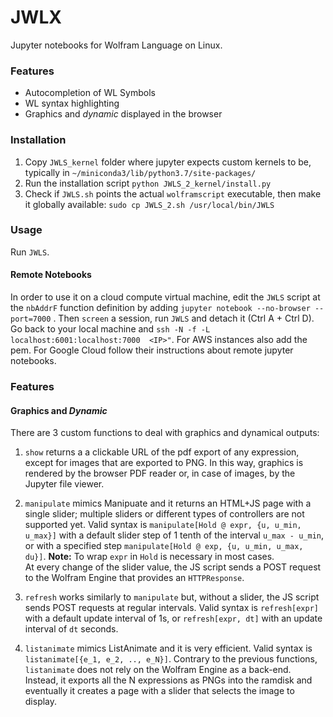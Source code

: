 # JWLX

Jupyter notebooks for Wolfram Language on Linux. 


### Features

* Autocompletion of WL Symbols
* WL syntax highlighting
* Graphics and *dynamic* displayed in the browser

### Installation

1. Copy `JWLS_kernel` folder where jupyter expects custom kernels to be, typically in `~/miniconda3/lib/python3.7/site-packages/` 
2. Run the installation script  `python JWLS_2_kernel/install.py` 
3. Check if `JWLS.sh` points the actual `wolframscript` executable, then make it globally available: `sudo cp JWLS_2.sh /usr/local/bin/JWLS`

### Usage 

Run `JWLS`. 


#### Remote Notebooks

In order to use it on a cloud compute virtual machine, edit the `JWLS` script at the `nbAddrF` function definition by adding `jupyter notebook --no-browser --port=7000` . Then `screen` a session, run `JWLS` and detach it (Ctrl A + Ctrl D). Go back to your local machine and   `ssh -N -f -L  localhost:6001:localhost:7000  <IP>"`.
For AWS instances also add the pem. For Google Cloud follow their instructions about remote jupyter notebooks. 


### Features 



#### Graphics and *Dynamic*

There are 3 custom functions to deal with graphics and dynamical outputs:

1. `show` returns a a clickable URL of the pdf export of any expression, except for images that are exported to PNG. In this way, graphics is rendered by the browser PDF reader or, in case of images, by the Jupyter file viewer.

2. `manipulate` mimics Manipuate and it returns an HTML+JS page with a single slider; multiple sliders or different types of controllers are not supported yet. Valid syntax is `manipulate[Hold @ expr, {u, u_min, u_max}]` with a default slider step of 1 tenth of the interval `u_max - u_min`, or with a specified step `manipulate[Hold @ exp, {u, u_min, u_max, du}]`. **Note:** To wrap `expr` in `Hold` is necessary in most cases.  
At every change of the slider value, the JS script sends a POST request to the Wolfram Engine that provides an `HTTPResponse`.  

3. `refresh` works similarly to `manipulate` but, without a slider, the JS script sends POST requests at regular intervals.  Valid syntax is `refresh[expr]` with a default update interval of 1s, or `refresh[expr, dt]` with an update interval of `dt` seconds.

4. `listanimate` mimics ListAnimate and it is very efficient. Valid syntax is `listanimate[{e_1, e_2, .., e_N}]`. Contrary to the previous functions, `listanimate` does not rely on the Wolfram Engine as a back-end. Instead, it exports all the N expressions as PNGs into the ramdisk and eventually it creates a page with a slider that selects the image to display. 






